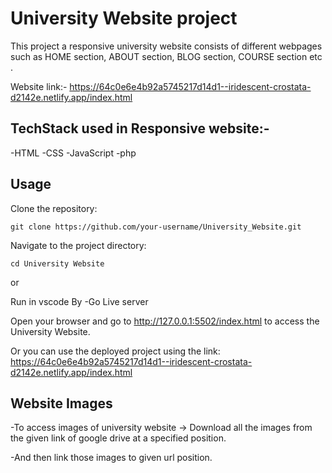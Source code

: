 # University Website project

This project a responsive university website consists of different webpages such as HOME section, ABOUT section, BLOG section, COURSE section etc .

Website link:- https://64c0e6e4b92a5745217d14d1--iridescent-crostata-d2142e.netlify.app/index.html


## TechStack used in Responsive website:-
-HTML
-CSS
-JavaScript
-php


## Usage
Clone the repository:
```shell
git clone https://github.com/your-username/University_Website.git
```
Navigate to the project directory:
```shell
cd University Website
```
or 

Run in vscode By -Go Live server

Open your browser and go to http://127.0.0.1:5502/index.html to access the University Website.  

Or you can use the deployed project using the link: https://64c0e6e4b92a5745217d14d1--iridescent-crostata-d2142e.netlify.app/index.html

## Website Images

-To access images of university website -> Download all the images from the given link of google drive at a specified position.

-And then link those images to given url position.
